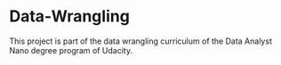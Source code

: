 # Data-Wrangling
This project is part of the data wrangling curriculum of the Data Analyst Nano degree program of Udacity.
